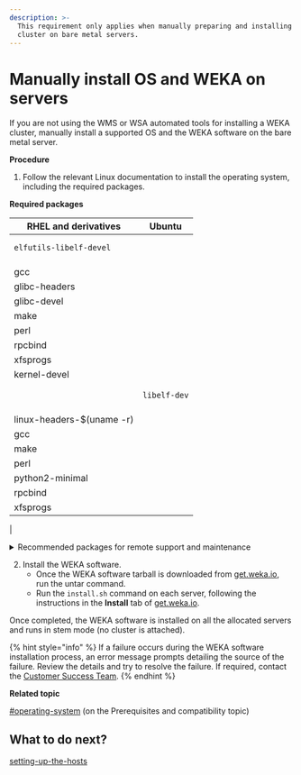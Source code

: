 ```yaml
---
description: >-
  This requirement only applies when manually preparing and installing the WEKA
  cluster on bare metal servers.
---
```


# Manually install OS and WEKA on servers

If you are not using the WMS or WSA automated tools for installing a WEKA cluster, manually install a supported OS and the WEKA software on the bare metal server.

**Procedure**

1. Follow the relevant Linux documentation to install the operating system, including the required packages.

**Required packages**

| RHEL and derivatives                           | Ubuntu                              |
| ---------------------------------------------- | ----------------------------------- |
| <pre><code>elfutils-libelf-devel
</code></pre> |                                     |
| gcc                                            |                                     |
| glibc-headers                                  |                                     |
| glibc-devel                                    |                                     |
| make                                           |                                     |
| perl                                           |                                     |
| rpcbind                                        |                                     |
| xfsprogs                                       |                                     |
| kernel-devel                                   |                                     |
|                                                | <pre><code>libelf-dev
</code></pre> |
| linux-headers-$(uname -r)                      |                                     |
| gcc                                            |                                     |
| make                                           |                                     |
| perl                                           |                                     |
| python2-minimal                                |                                     |
| rpcbind                                        |                                     |
| xfsprogs                                       |                                     |

|

<details>

<summary>Recommended packages for remote support and maintenance</summary>

**RHEL and derivatives**

```
@network-tools
@large-systems
@hardware-monitoring
bind-utils
elfutils
ipmitool
kexec-tools
nvme-cli
python3
yum-utils
sysstat
telnet
nmap
git
sshpass
lldpd
fio
numactl
numactl-devel
libaio-devel
hwloc
tmux
pdsh
pdsh-rcmd-ssh
pdsh-mod-dshgroup
tmate
iperf
htop
nload
screen
ice
```

**Ubuntu**

```
elfutils
fio
git
hwloc
iperf
ipmitool
kexec-tools
jk
ldap-client
libaio-dev
lldpd
nfs-client
nload
nmap
numactl
nvme-cli
pdsh
python3
sshpass
sysstat
tmate
```

</details>

2. Install the WEKA software.
   * Once the WEKA software tarball is downloaded from [get.weka.io](https://get.weka.io), run the untar command.
   * Run the `install.sh` command on each server, following the instructions in the **Install** tab of [get.weka.io](https://get.weka.io/ui/dashboard).

Once completed, the WEKA software is installed on all the allocated servers and runs in stem mode (no cluster is attached).

{% hint style="info" %}
If a failure occurs during the WEKA software installation process, an error message prompts detailing the source of the failure. Review the details and try to resolve the failure. If required, contact the [Customer Success Team](../../support/getting-support-for-your-weka-system.md#contact-customer-success-team).
{% endhint %}

**Related topic**

[#operating-system](../prerequisites-and-compatibility.md#operating-system "mention") (on the Prerequisites and compatibility topic)

## What to do next?

[setting-up-the-hosts](setting-up-the-hosts/ "mention")
